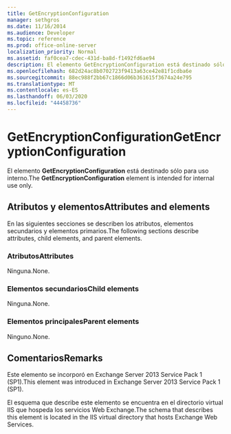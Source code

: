 ```yaml
---
title: GetEncryptionConfiguration
manager: sethgros
ms.date: 11/16/2014
ms.audience: Developer
ms.topic: reference
ms.prod: office-online-server
localization_priority: Normal
ms.assetid: faf0cea7-cdec-431d-ba8d-f1492fd6ae94
description: El elemento GetEncryptionConfiguration está destinado sólo para uso interno.
ms.openlocfilehash: 682d24ac8b0702723f9413a63ce42e81f1cdba6e
ms.sourcegitcommit: 88ec988f2bb67c1866d06b361615f3674a24e795
ms.translationtype: MT
ms.contentlocale: es-ES
ms.lasthandoff: 06/03/2020
ms.locfileid: "44458736"
---
```

# <a name="getencryptionconfiguration"></a><span data-ttu-id="103b0-103">GetEncryptionConfiguration</span><span class="sxs-lookup"><span data-stu-id="103b0-103">GetEncryptionConfiguration</span></span>

<span data-ttu-id="103b0-104">El elemento **GetEncryptionConfiguration** está destinado sólo para uso interno.</span><span class="sxs-lookup"><span data-stu-id="103b0-104">The **GetEncryptionConfiguration** element is intended for internal use only.</span></span> 

## <a name="attributes-and-elements"></a><span data-ttu-id="103b0-105">Atributos y elementos</span><span class="sxs-lookup"><span data-stu-id="103b0-105">Attributes and elements</span></span>

<span data-ttu-id="103b0-106">En las siguientes secciones se describen los atributos, elementos secundarios y elementos primarios.</span><span class="sxs-lookup"><span data-stu-id="103b0-106">The following sections describe attributes, child elements, and parent elements.</span></span>
  
### <a name="attributes"></a><span data-ttu-id="103b0-107">Atributos</span><span class="sxs-lookup"><span data-stu-id="103b0-107">Attributes</span></span>

<span data-ttu-id="103b0-108">Ninguna.</span><span class="sxs-lookup"><span data-stu-id="103b0-108">None.</span></span>
  
### <a name="child-elements"></a><span data-ttu-id="103b0-109">Elementos secundarios</span><span class="sxs-lookup"><span data-stu-id="103b0-109">Child elements</span></span>

<span data-ttu-id="103b0-110">Ninguna.</span><span class="sxs-lookup"><span data-stu-id="103b0-110">None.</span></span>
  
### <a name="parent-elements"></a><span data-ttu-id="103b0-111">Elementos principales</span><span class="sxs-lookup"><span data-stu-id="103b0-111">Parent elements</span></span>

<span data-ttu-id="103b0-112">Ninguno.</span><span class="sxs-lookup"><span data-stu-id="103b0-112">None.</span></span>
  
## <a name="remarks"></a><span data-ttu-id="103b0-113">Comentarios</span><span class="sxs-lookup"><span data-stu-id="103b0-113">Remarks</span></span>

<span data-ttu-id="103b0-114">Este elemento se incorporó en Exchange Server 2013 Service Pack 1 (SP1).</span><span class="sxs-lookup"><span data-stu-id="103b0-114">This element was introduced in Exchange Server 2013 Service Pack 1 (SP1).</span></span>
  
<span data-ttu-id="103b0-115">El esquema que describe este elemento se encuentra en el directorio virtual IIS que hospeda los servicios Web Exchange.</span><span class="sxs-lookup"><span data-stu-id="103b0-115">The schema that describes this element is located in the IIS virtual directory that hosts Exchange Web Services.</span></span>
  

